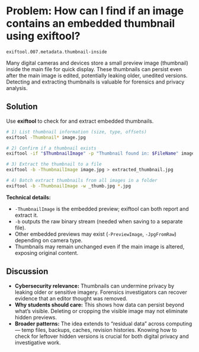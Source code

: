 # Problem: How can I find if an image contains an embedded thumbnail using exiftool?

`exiftool.007.metadata.thumbnail-inside`

Many digital cameras and devices store a small preview image (thumbnail) inside the main file for quick display. These thumbnails can persist even after the main image is edited, potentially leaking older, unedited versions. Detecting and extracting thumbnails is valuable for forensics and privacy analysis.

## Solution

Use **exiftool** to check for and extract embedded thumbnails.

```bash
# 1) List thumbnail information (size, type, offsets)
exiftool -Thumbnail* image.jpg

# 2) Confirm if a thumbnail exists
exiftool -if "$ThumbnailImage" -p "Thumbnail found in: $FileName" image.jpg

# 3) Extract the thumbnail to a file
exiftool -b -ThumbnailImage image.jpg > extracted_thumbnail.jpg

# 4) Batch extract thumbnails from all images in a folder
exiftool -b -ThumbnailImage -w _thumb.jpg *.jpg
```

**Technical details:**

* `-ThumbnailImage` is the embedded preview; exiftool can both report and extract it.
* `-b` outputs the raw binary stream (needed when saving to a separate file).
* Other embedded previews may exist (`-PreviewImage`, `-JpgFromRaw`) depending on camera type.
* Thumbnails may remain unchanged even if the main image is altered, exposing original content.

## Discussion

* **Cybersecurity relevance:** Thumbnails can undermine privacy by leaking older or sensitive imagery. Forensics investigators can recover evidence that an editor thought was removed.
* **Why students should care:** This shows how data can persist beyond what’s visible. Deleting or cropping the visible image may not eliminate hidden previews.
* **Broader patterns:** The idea extends to “residual data” across computing — temp files, backups, caches, revision histories. Knowing how to check for leftover hidden versions is crucial for both digital privacy and investigative work.
